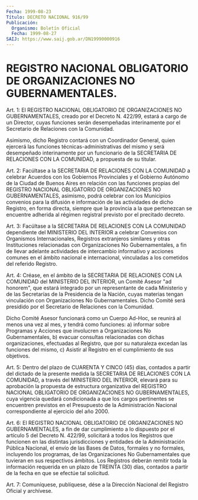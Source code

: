 ```yaml
---
Fecha: 1999-08-23
Título: DECRETO NACIONAL 916/99
Publicación:
  Organismo: Boletín Oficial
  Fecha: 1999-08-27
SAIJ: https://www.saij.gob.ar/DN19990000916
---
```

# REGISTRO NACIONAL OBLIGATORIO DE ORGANIZACIONES NO GUBERNAMENTALES.

<a id="1"></a>
Art. 1: El REGISTRO NACIONAL OBLIGATORIO DE ORGANIZACIONES NO GUBERNAMENTALES, creado por el Decreto N. 422/99, estará a cargo de un Director, cuyas  funciones  serán desempeñadas interinamente por el Secretario de Relaciones con la Comunidad.

Asimismo, dicho Registro contará  con un Coordinador General, quien ejercerá las funciones técnicas-administrativas  del  mismo  y será desempeñado  interinamente  por un funcionario de la SECRETARIA  DE RELACIONES  CON   LA  COMUNIDAD,  a  propuesta  de  su  titular.

<a id="2"></a>
Art. 2: Facúltase a la SECRETARIA DE RELACIONES CON LA COMUNIDAD a celebrar  Acuerdos con los Gobiernos  Provinciales  y  el  Gobierno Autónomo de la Ciudad de Buenos Aires en relación con las funciones propias del  REGISTRO  NACIONAL  OBLIGATORIO  DE  ORGANIZACIONES NO GUBERNAMENTALES,   asimismo,  podrá  celebrar  con  los  Municipios convenios para la difusión  e  información  de  las  actividades de dicho Registro, en forma directa, siempre que la provincia a la que pertenezcan se encuentre adherida al régimen registral previsto por el precitado decreto.

<a id="3"></a>
Art.  3: Facúltase a la SECRETARIA DE RELACIONES CON LA  COMUNIDAD dependiente  del  MINISTERIO  DEL INTERIOR a celebrar Convenios con Organismos Internacionales, Registros extranjeros similares y otras Instituciones relacionadas con Organizaciones No Gubernamentales, a fin de llevar adelante actividades  de  intercambio  informativo  y acciones  comunes en el ámbito nacional e internacional, vinculadas a los cometidos del referido Registro.

<a id="4"></a>
Art. 4: Créase, en el ámbito de la SECRETARIA DE RELACIONES CON LA COMUNIDAD  del  MINISTERIO  DEL  INTERIOR,  un  Comité  Asesor  "ad honorem",  que  estará  integrado  por  un  representante  de  cada Ministerio y  de  las  Secretarías  de la Presidencia de la Nación, cuyas materias tengan vinculación con Organizaciones No Gubernamentales. Dicho Comité será presidido  por  el Secretario de Relaciones con la Comunidad.

Dicho Comité Asesor funcionará como un Cuerpo Ad-Hoc, se reunirá al menos  una  vez al mes, y tendrá como funciones: a) informar  sobre Programas y Acciones que involucren a Organizaciones No Gubernamentales,  b)  evacuar  consultas  relacionadas  con  dichas organizaciones,  efectuadas  al  Registro,  que  por  su naturaleza excedan  las  funciones  del  mismo, c) Asistir al Registro  en  el cumplimiento de sus objetivos.

<a id="5"></a>
Art. 5: Dentro del plazo de CUARENTA Y CINCO (45) días, contados a partir  del  dictado  de  la  presente   medida  la  SECRETARIA  DE RELACIONES CON LA COMUNIDAD, a través del  MINISTERIO DEL INTERIOR, elevará para su aprobación la propuesta de estructura  organizativa del REGISTRO NACIONAL OBLIGATORIO DE ORGANIZACIONES NO GUBERNAMENTALES,  cuya  vigencia  quedará  condicionada  a que  los cargos pertinentes se encuentren previstos en el Presupuesto  de la Administración  Nacional  correspondiente al ejercicio del año 2000.

<a id="6"></a>
Art.  6: El REGISTRO NACIONAL  OBLIGATORIO  DE  ORGANIZACIONES  NO GUBERNAMENTALES,  a  fin  de dar cumplimiento a lo dispuesto por el artículo 5 del Decreto N. 422/99, solicitará  a todos los Registros que  funcionen en las distintas jurisdicciones y  entidades  de  la Administración  Pública  Nacional,  el envío de las Bases de Datos, formales y no formales, incluyendo los programas, de las Organizaciones No Gubernamentales que  tuvieran  en sus respectivos ámbitos.    Los  Registros  deberán  remitir  toda  la  información requerida en un plazo de TREINTA (30) días, contados a partir de la fecha en que se efectúe tal solicitud.

<a id="7"></a>
Art. 7: Comuníquese,  publíquese, dése a la Dirección Nacional del Registro Oficial y archívese.